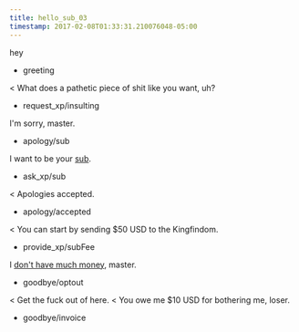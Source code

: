 ```yaml
---
title: hello_sub_03
timestamp: 2017-02-08T01:33:31.210076048-05:00
---
```


hey
* greeting

< What does a pathetic piece of shit like you want, uh?
* request_xp/insulting

I'm sorry, master.
* apology/sub

I want to be your [sub](experience).
* ask_xp/sub

< Apologies accepted.
* apology/accepted

< You can start by sending $50 USD to the Kingfindom.
* provide_xp/subFee

I [don't have much money](optout), master.
* goodbye/optout

< Get the fuck out of here.
< You owe me $10 USD for bothering me, loser.
* goodbye/invoice
